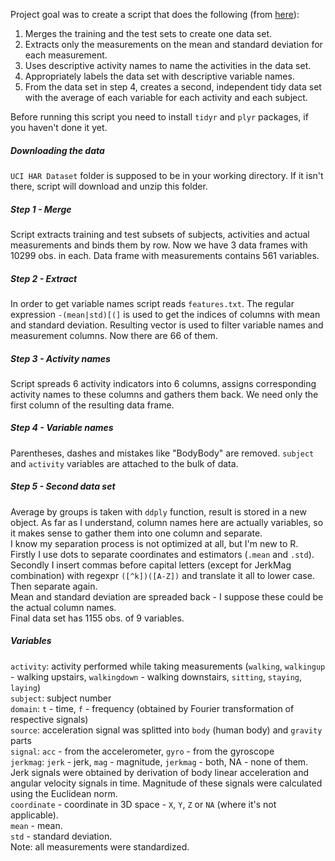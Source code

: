 Project goal was to create a script that does the following (from [here](https://class.coursera.org/getdata-010/human_grading/view/courses/973497/assessments/3/submissions)):  
1. Merges the training and the test sets to create one data set.  
2. Extracts only the measurements on the mean and standard deviation for each measurement.  
3. Uses descriptive activity names to name the activities in the data set.  
4. Appropriately labels the data set with descriptive variable names.   
5. From the data set in step 4, creates a second, independent tidy data set with the average of each variable for each activity and each subject.  

Before running this script you need to install `tidyr` and `plyr` packages, if you haven't done it yet.  
##### Downloading the data
`UCI HAR Dataset` folder is supposed to be in your working directory. If it isn't there, script will download and unzip this folder.
##### Step 1 - Merge
Script extracts training and test subsets of subjects, activities and actual measurements and binds them by row. Now we have 3 data frames with 10299 obs. in each. Data frame with measurements contains 561 variables.  
##### Step 2 - Extract  
In order to get variable names script reads `features.txt`. The regular expression `-(mean|std)[(]` is used to get the indices of columns with mean and standard deviation. Resulting vector is used to filter variable names and measurement columns. Now there are 66 of them.  
##### Step 3 - Activity names  
Script spreads 6 activity indicators into 6 columns, assigns corresponding activity names to these columns and gathers them back. We need only the first column of the resulting data frame.  
##### Step 4 - Variable names
Parentheses, dashes and mistakes like "BodyBody" are removed. `subject` and `activity` variables are attached to the bulk of data.   
##### Step 5 - Second data set
Average by groups is taken with `ddply` function, result is stored in a new object. As far as I understand, column names here are actually variables, so it makes sense to gather them into one column and separate.   
I know my separation process is not optimized at all, but I'm new to R. Firstly I use dots to separate coordinates and estimators (`.mean` and `.std`). Secondly I insert commas before capital letters (except for JerkMag combination) with regexpr `([^k])([A-Z])` and translate it all to lower case. Then separate again.  
Mean and standard deviation are spreaded back - I suppose these could be the actual column names.  
Final data set has 1155 obs. of 9 variables.
##### Variables
`activity`: activity performed while taking measurements (`walking`, `walkingup` - walking upstairs, `walkingdown` - walking downstairs, `sitting`, `staying`, `laying`)  
`subject`: subject number  
`domain`: `t` - time, `f` - frequency (obtained by Fourier transformation of respective signals)     
`source`: acceleration signal was splitted into `body` (human body) and `gravity` parts   
`signal`: `acc` - from the accelerometer, `gyro` - from the gyroscope  
`jerkmag`: `jerk` - jerk, `mag` - magnitude, `jerkmag` - both, NA - none of them.   
Jerk signals were obtained by derivation of body linear acceleration and angular velocity signals in time. Magnitude of these  signals were calculated using the Euclidean norm.  
`coordinate` - coordinate in 3D space - `X`, `Y`, `Z` or `NA` (where it's not applicable).  
`mean` - mean.  
`std` - standard deviation.  
Note: all measurements were standardized.  